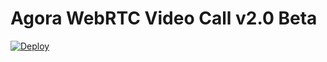# Agora WebRTC Video Call v2.0 Beta

[![Deploy](https://www.herokucdn.com/deploy/button.svg)](https://heroku.com/deploy)
